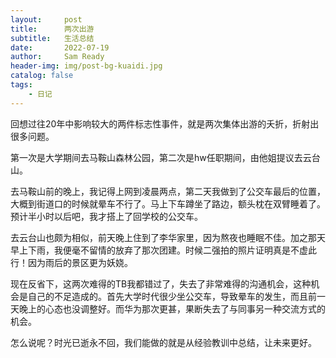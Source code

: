 ```yaml
---
layout:     post
title:      两次出游
subtitle:   生活总结
date:       2022-07-19
author:     Sam Ready
header-img: img/post-bg-kuaidi.jpg
catalog: false
tags:
    - 日记
---
```


回想过往20年中影响较大的两件标志性事件，就是两次集体出游的夭折，折射出很多问题。

第一次是大学期间去马鞍山森林公园，第二次是hw任职期间，由他姐提议去云台山。

去马鞍山前的晚上，我记得上网到凌晨两点，第二天我做到了公交车最后的位置，大概到街道口的时候就晕车不行了。马上下车蹲坐了路边，额头枕在双臂睡着了。预计半小时以后吧，我才搭上了回学校的公交车。

去云台山也颇为相似，前天晚上住到了李华家里，因为熬夜也睡眠不佳。加之那天早上下雨，我便毫不留情的放弃了那次团建。时候二强拍的照片证明真是不虚此行！因为雨后的景区更为妖娆。

现在反省下，这两次难得的TB我都错过了，失去了非常难得的沟通机会，这种机会是自己的不足造成的。首先大学时代很少坐公交车，导致晕车的发生，而且前一天晚上的心态也没调整好。而华为那次更甚，果断失去了与同事另一种交流方式的机会。

怎么说呢？时光已逝永不回，我们能做的就是从经验教训中总结，让未来更好。
